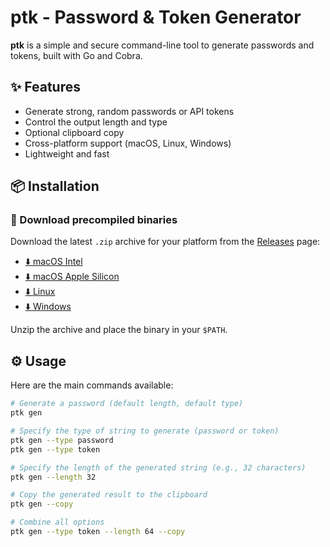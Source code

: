 # ptk - Password & Token Generator

**ptk** is a simple and secure command-line tool to generate passwords and tokens, built with Go and Cobra.

## ✨ Features

- Generate strong, random passwords or API tokens
- Control the output length and type
- Optional clipboard copy
- Cross-platform support (macOS, Linux, Windows)
- Lightweight and fast

## 📦 Installation

### 🔽 Download precompiled binaries

Download the latest `.zip` archive for your platform from the [Releases](https://github.com/ewhalgand/Passtok-generator/releases) page:

- [⬇️ macOS Intel](https://github.com/ewhalgand/Passtok-generator/releases/download/v1.0.0/ptk-mac-intel-1.0.0.zip)
- [⬇️ macOS Apple Silicon](https://github.com/ewhalgand/Passtok-generator/releases/download/v1.0.0/ptk-mac-arm64-1.0.0.zip)
- [⬇️ Linux](https://github.com/ewhalgand/Passtok-generator/releases/download/v1.0.0/ptk-linux-1.0.0.zip)
- [⬇️ Windows](https://github.com/ewhalgand/Passtok-generator/releases/download/v1.0.0/ptk-windows-1.0.0.zip)

Unzip the archive and place the binary in your `$PATH`.

## ⚙️ Usage

Here are the main commands available:

```bash
# Generate a password (default length, default type)
ptk gen

# Specify the type of string to generate (password or token)
ptk gen --type password
ptk gen --type token

# Specify the length of the generated string (e.g., 32 characters)
ptk gen --length 32

# Copy the generated result to the clipboard
ptk gen --copy

# Combine all options
ptk gen --type token --length 64 --copy
```
